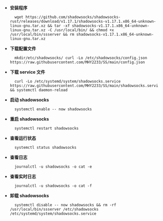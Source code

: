 - **安装程序**

        wget https://github.com/shadowsocks/shadowsocks-rust/releases/download/v1.17.1/shadowsocks-v1.17.1.x86_64-unknown-linux-gnu.tar.xz && tar -xf shadowsocks-v1.17.1.x86_64-unknown-linux-gnu.tar.xz -C /usr/local/bin/ && chmod +x /usr/local/bin/ssserver && rm shadowsocks-v1.17.1.x86_64-unknown-linux-gnu.tar.xz

- **下载配置文件**

        mkdir/etc/shadowsocks/ curl -Lo /etc/shadowsocks/config.json https://raw.githubusercontent.com/MHY2233/SS/main/config.json

- **下载 service 文件**

        curl -Lo /etc/systemd/system/shadowsocks.service https://raw.githubusercontent.com/MHY2233/SS/main/shadowsocks.service && systemctl daemon-reload

- **启动 shadowsocks**

        systemctl enable -- now shadowsocks

- **重启 shadowsocks**

        systemctl restart shadowsocks 

- **查看运行状态**

        systemctl status shadowsocks 

- **查看日志**

        journalctl -u shadowsocks -o cat -e

- **查看实时日志**

        journalctl -u shadowsocks -o cat -f

- **卸载 shadowsocks**

        systemctl disable -- now shadowsocks && rm -rf /usr/local/bin/ssserver /etc/shadowsocks /etc/systemd/system/shadowsocks.service
